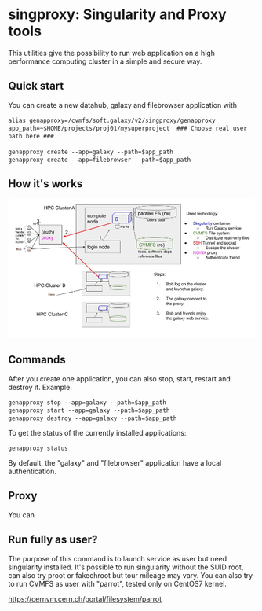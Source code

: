 # singproxy: Singularity and Proxy tools

This utilities give the possibility to run web application on a high performance computing cluster
in a simple and secure way.




## Quick start

You can create a new datahub, galaxy and filebrowser application with

```
alias genapproxy=/cvmfs/soft.galaxy/v2/singproxy/genapproxy
app_path=~$HOME/projects/proj01/mysuperproject  ### Choose real user path here ###

genapproxy create --app=galaxy --path=$app_path 
genapproxy create --app=filebrowser --path=$app_path 
```


## How it's works

![](doc/howitsworks.jpg)


## Commands

After you create one application, you can also stop, start, restart and destroy it.  Example:

```
genapproxy stop --app=galaxy --path=$app_path
genapproxy start --app=galaxy --path=$app_path
genapproxy destroy --app=galaxy --path=$app_path
```

To get the status of the currently installed applications:
```
genapproxy status
```


By default, the "galaxy" and "filebrowser" application have a local authentication.


## Proxy

You can 


## Run fully as user?

The purpose of this command is to launch service as user but need singularity installed. It's possible to run singularity without the SUID root,
can also try proot or fakechroot but tour mileage may vary.  You can also try to run CVMFS as user with "parrot", tested only on CentOS7 kernel.

https://cernvm.cern.ch/portal/filesystem/parrot
